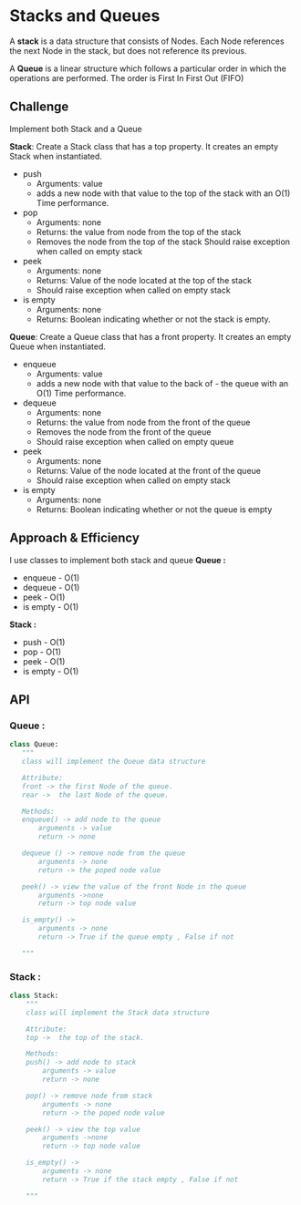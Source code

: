 # Stacks and Queues
A **stack** is a data structure that consists of Nodes. Each Node references the next Node in the stack, but does not reference its previous.

A **Queue** is a linear structure which follows a particular order in which the operations are performed. The order is First In First Out (FIFO)

## Challenge
Implement both Stack and a Queue

**Stack**: Create a Stack class that has a top property. It creates an empty Stack when instantiated.

* push
    - Arguments: value
    - adds a new node with that value to the top of the stack with an O(1) Time performance.
* pop
    - Arguments: none
    - Returns: the value from node from the top of the stack
    - Removes the node from the top of the stack
    Should raise exception when called on empty stack
* peek
    - Arguments: none
    - Returns: Value of the node located at the top of the stack
   - Should raise exception when called on empty stack
* is empty
    - Arguments: none
    - Returns: Boolean indicating whether or not the stack is empty.

**Queue**: Create a Queue class that has a front property. It creates an empty Queue when instantiated.

* enqueue
    - Arguments: value
    - adds a new node with that value to the back of - the queue with an O(1) Time performance.
* dequeue
    - Arguments: none
    - Returns: the value from node from the front of the queue
    - Removes the node from the front of the queue
    - Should raise exception when called on empty queue
* peek
    - Arguments: none
    - Returns: Value of the node located at the front of the queue
    - Should raise exception when called on empty stack
* is empty
    - Arguments: none
    - Returns: Boolean indicating whether or not the queue is empty

## Approach & Efficiency
I use classes to implement both stack and queue
**Queue :**

* enqueue - O(1)
* dequeue - O(1)
* peek - O(1)
* is empty - O(1)

**Stack :**
* push - O(1)
* pop - O(1)
* peek - O(1)
* is empty - O(1)

## API
 ### Queue :

 ```python
 class Queue:
    """
    class will implement the Queue data structure

    Attribute:
    front -> the first Node of the queue.
    rear ->  the last Node of the queue.

    Methods:
    enqueue() -> add node to the queue
        arguments -> value
        return -> none

    dequeue () -> remove node from the queue
        arguments -> none
        return -> the poped node value

    peek() -> view the value of the front Node in the queue
        arguments ->none
        return -> top node value

    is_empty() ->
        arguments -> none
        return -> True if the queue empty , False if not

    """
```

### Stack :

```python
class Stack:
    """
    class will implement the Stack data structure

    Attribute:
    top ->  the top of the stack.

    Methods:
    push() -> add node to stack
        arguments -> value
        return -> none

    pop() -> remove node from stack
        arguments -> none
        return -> the poped node value

    peek() -> view the top value
        arguments ->none
        return -> top node value

    is_empty() ->
        arguments -> none
        return -> True if the stack empty , False if not

    """

```
